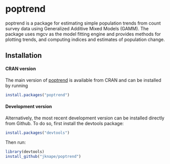 # poptrend
poptrend is a package for estimating simple population trends from count survey data using Generalized Additive Mixed Models (GAMM). The package uses mgcv as the model fitting engine and provides methods for plotting trends, and computing indices and estimates of population change.

## Installation

#### CRAN version

The main version of [poptrend](https://cran.r-project.org/package=poptrend) is available from CRAN  and can be installed by running

```R 
install.packages("poptrend")
```

#### Development version

Alternatively, the most recent development version can be installed directly from Github. To do so, first install the devtools package:

```R
install.packages("devtools")
```

Then run:

```R
library(devtools)
install_github("jknape/poptrend")
```
